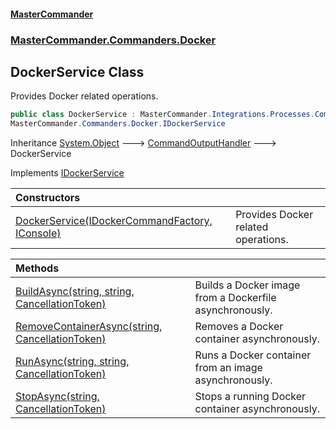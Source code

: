 #### [MasterCommander](MasterCommander.md 'MasterCommander')
### [MasterCommander.Commanders.Docker](MasterCommander.md#MasterCommander.Commanders.Docker 'MasterCommander.Commanders.Docker')

## DockerService Class

Provides Docker related operations.

```csharp
public class DockerService : MasterCommander.Integrations.Processes.CommandOutputHandler,
MasterCommander.Commanders.Docker.IDockerService
```

Inheritance [System.Object](https://docs.microsoft.com/en-us/dotnet/api/System.Object 'System.Object') &#129106; [CommandOutputHandler](CommandOutputHandler.md 'MasterCommander.Integrations.Processes.CommandOutputHandler') &#129106; DockerService

Implements [IDockerService](IDockerService.md 'MasterCommander.Commanders.Docker.IDockerService')

| Constructors | |
| :--- | :--- |
| [DockerService(IDockerCommandFactory, IConsole)](DockerService.DockerService(IDockerCommandFactory,IConsole).md 'MasterCommander.Commanders.Docker.DockerService.DockerService(MasterCommander.Commanders.Docker.IDockerCommandFactory, MasterCommander.Core.Display.IConsole)') | Provides Docker related operations. |

| Methods | |
| :--- | :--- |
| [BuildAsync(string, string, CancellationToken)](DockerService.BuildAsync(string,string,CancellationToken).md 'MasterCommander.Commanders.Docker.DockerService.BuildAsync(string, string, System.Threading.CancellationToken)') | Builds a Docker image from a Dockerfile asynchronously. |
| [RemoveContainerAsync(string, CancellationToken)](DockerService.RemoveContainerAsync(string,CancellationToken).md 'MasterCommander.Commanders.Docker.DockerService.RemoveContainerAsync(string, System.Threading.CancellationToken)') | Removes a Docker container asynchronously. |
| [RunAsync(string, string, CancellationToken)](DockerService.RunAsync(string,string,CancellationToken).md 'MasterCommander.Commanders.Docker.DockerService.RunAsync(string, string, System.Threading.CancellationToken)') | Runs a Docker container from an image asynchronously. |
| [StopAsync(string, CancellationToken)](DockerService.StopAsync(string,CancellationToken).md 'MasterCommander.Commanders.Docker.DockerService.StopAsync(string, System.Threading.CancellationToken)') | Stops a running Docker container asynchronously. |
